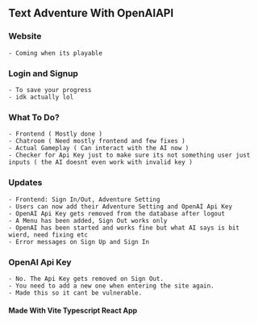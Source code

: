 ## Text Adventure With OpenAIAPI

### Website
    - Coming when its playable

### Login and Signup
    - To save your progress
    - idk actually lol

### What To Do?
    - Frontend ( Mostly done )
    - Chatroom ( Need mostly frontend and few fixes )
    - Actual Gameplay ( Can interact with the AI now )
    - Checker for Api Key just to make sure its not something user just inputs ( the AI doesnt even work with invalid key )

### Updates
    - Frontend: Sign In/Out, Adventure Setting
    - Users can now add their Adventure Setting and OpenAI Api Key
    - OpenAI Api Key gets removed from the database after logout
    - A Menu has been added, Sign Out works only
    - OpenAI has been started and works fine but what AI says is bit wierd, need fixing etc
    - Error messages on Sign Up and Sign In

### OpenAI Api Key
    - No. The Api Key gets removed on Sign Out.
    - You need to add a new one when entering the site again.
    - Made this so it cant be vulnerable.

#### Made With Vite Typescript React App
